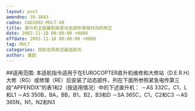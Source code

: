 ```yaml
---
layout: post
amendno: 39-3843
cadno: CAD2002-MULT-49
title: 直升机主旋翼和尾桨动态部件使用时间的修正
date: 2002-11-18 00:00:00 +0800
effdate: 2002-11-18 00:00:00 +0800
tag: MULT
categories: 民航总局航空器适航司
author: 潘超
---
```


##适用范围:
本适航指令适用于在EUROCOPTER直升机维修和大修站（D.E.R.H）大修（RG）或修理（RE）后安装了动态部件、列在下面所参照紧急电传第三段“APPENDIX”的表1和2（按适用情况）中的下述直升机： －AS 332C，C1，L和L1 －AS 350B，BA，BB，B1，B2，B3和D －SA 365C，C1，C2和C3 －AS 365N，N1，N2和N3

